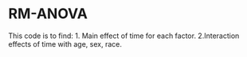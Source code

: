 # RM-ANOVA
This code is to find: 1. Main effect of time for each factor. 2.Interaction effects of time with age, sex, race.
